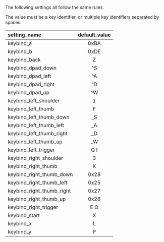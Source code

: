 <!--- This file is a snippet --->

The following settings all follow the same rules.

The value must be a key identifier, or multiple key identifiers separated by spaces.

|**setting_name**         |**default_value**|
|:------------------------|:---------------:|
|keybind_a                |0xBA             |
|keybind_b                |0xDE             |
|keybind_back             |Z                |
|keybind_dpad_down        |^S               |
|keybind_dpad_left        |^A               |
|keybind_dpad_right       |^D               |
|keybind_dpad_up          |^W               |
|keybind_left_shoulder    |1                |
|keybind_left_thumb       |F                |
|keybind_left_thumb_down  |_S               |
|keybind_left_thumb_left  |_A               |
|keybind_left_thumb_right |_D               |
|keybind_left_thumb_up    |_W               |
|keybind_left_trigger     |Q I              |
|keybind_right_shoulder   |3                |
|keybind_right_thumb      |K                |
|keybind_right_thumb_down |0x28             |
|keybind_right_thumb_left |0x25             |
|keybind_right_thumb_right|0x27             |
|keybind_right_thumb_up   |0x26             |
|keybind_right_trigger    |E O              |
|keybind_start            |X                |
|keybind_x                |L                |
|keybind_y                |P                |
